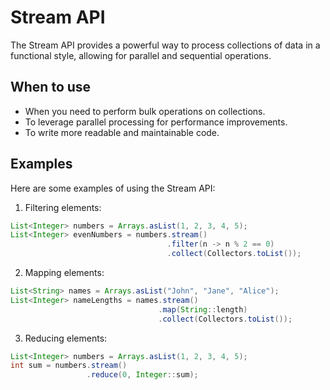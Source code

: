 # Stream API
The Stream API provides a powerful way to process collections of data in a functional style, allowing for parallel and sequential operations.

## When to use
- When you need to perform bulk operations on collections.
- To leverage parallel processing for performance improvements.
- To write more readable and maintainable code.

## Examples
Here are some examples of using the Stream API:

1. Filtering elements:
```java
List<Integer> numbers = Arrays.asList(1, 2, 3, 4, 5);
List<Integer> evenNumbers = numbers.stream()
                                   .filter(n -> n % 2 == 0)
                                   .collect(Collectors.toList());
```

2. Mapping elements:
```java
List<String> names = Arrays.asList("John", "Jane", "Alice");
List<Integer> nameLengths = names.stream()
                                 .map(String::length)
                                 .collect(Collectors.toList());
```

3. Reducing elements:
```java
List<Integer> numbers = Arrays.asList(1, 2, 3, 4, 5);
int sum = numbers.stream()
                 .reduce(0, Integer::sum);
```

